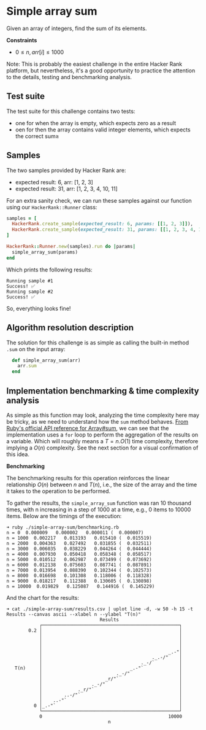 # Simple array sum

Given an array of integers, find the sum of its elements.

**Constraints**

- $0 \leq n, arr[i] \leq 1000$

Note: This is probably the easiest challenge in the entire Hacker Rank platform, but nevertheless, it's a good opportunity to practice the attention to the details, testing and benchmarking analysis.

## Test suite

The test suite for this challenge contains two tests:

- one for when the array is empty, which expects zero as a result
- oen for then the array contains valid integer elements, which expects the correct sum≥

## Samples

The two samples provided by Hacker Rank are:

- expected result: 6, arr: [1, 2, 3]
- expected result: 31, arr: [1, 2, 3, 4, 10, 11]

For an extra sanity check, we can run these samples against our function using our `HackerRank::Runner` class:

```ruby
samples = [
  HackerRank.create_sample(expected_result: 6, params: [[1, 2, 3]]),
  HackerRank.create_sample(expected_result: 31, params: [[1, 2, 3, 4, 10, 11]]),
]

HackerRank::Runner.new(samples).run do |params|
  simple_array_sum(params)
end
```

Which prints the following results:

```console
Running sample #1
Success! ✅
Running sample #2
Success! ✅
```

So, everything looks fine!

## Algorithm resolution description

The solution for this challenge is as simple as calling the built-in method `.sum` on the input array:

```ruby
  def simple_array_sum(arr)
    arr.sum
  end
```

## Implementation benchmarking & time complexity analysis

As simple as this function may look, analyzing the time complexity here may be tricky, as we need to understand how the `sum` method behaves. [From Ruby's official API reference for Array#sum](https://apidock.com/ruby/Array/sum), we can see that the implementation uses a `for` loop to perform the aggregation of the results on a variable. Which will roughly means a $T = n.O(1)$ time complexity, therefore implying a $O(n)$ complexity. See the next section for a visual confirmation of this idea.

**Benchmarking**

The benchmarking results for this operation reinforces the linear relationship $O(n)$ between $n$ and $T(n)$, i.e., the size of the array and the time it takes to the operation to be performed.

To gather the results, the `simple_array_sum` function was ran 10 thousand times, with n increasing in a step of 1000 at a time, e.g., 0 items to 10000 items. Below are the timings of the execution:

```console
➜ ruby ./simple-array-sum/benchmarking.rb
n = 0  0.000009   0.000002   0.000011 (  0.000007)
n = 1000  0.002217   0.013193   0.015410 (  0.015519)
n = 2000  0.004363   0.027492   0.031855 (  0.032511)
n = 3000  0.006035   0.038229   0.044264 (  0.044444)
n = 4000  0.007930   0.050418   0.058348 (  0.058517)
n = 5000  0.010512   0.062987   0.073499 (  0.073692)
n = 6000  0.012138   0.075603   0.087741 (  0.087891)
n = 7000  0.013954   0.088390   0.102344 (  0.102573)
n = 8000  0.016698   0.101308   0.118006 (  0.118328)
n = 9000  0.018217   0.112388   0.130605 (  0.130898)
n = 10000  0.019829   0.125087   0.144916 (  0.145229)
```

And the chart for the results:

```console
➜ cat ./simple-array-sum/results.csv | uplot line -d, -w 50 -h 15 -t Results --canvas ascii --xlabel n --ylabel "T(n)"
                                  Results
            ┌──────────────────────────────────────────────────┐
        0.2 │                                                  │
            │                                                  │
            │                                                  │
            │                                                  │
            │                                              _.-"│
            │                                        ._.-/"    │
            │                                    ._-/`         │
   T(n)     │                                _.-"`             │
            │                           ._-/"                  │
            │                       _r/"`                      │
            │                  ._-/"                           │
            │             ._r/"`                               │
            │        ..-/"`                                    │
            │    ..-"`                                         │
          0 │_.-"`                                             │
            └──────────────────────────────────────────────────┘
            0                                              10000
                                     n
```
